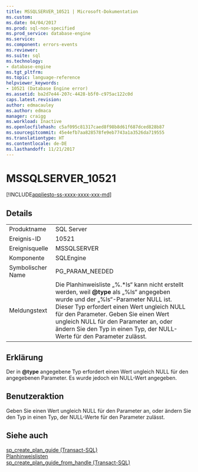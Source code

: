```yaml
---
title: MSSQLSERVER_10521 | Microsoft-Dokumentation
ms.custom: 
ms.date: 04/04/2017
ms.prod: sql-non-specified
ms.prod_service: database-engine
ms.service: 
ms.component: errors-events
ms.reviewer: 
ms.suite: sql
ms.technology:
- database-engine
ms.tgt_pltfrm: 
ms.topic: language-reference
helpviewer_keywords:
- 10521 (Database Engine error)
ms.assetid: ba2d7e44-207c-4428-b5f0-c975ac122c0d
caps.latest.revision: 
author: edmacauley
ms.author: edmaca
manager: craigg
ms.workload: Inactive
ms.openlocfilehash: c5af095c81317caed8f98b8d61f687dced828b87
ms.sourcegitcommit: 45e4efb7aa828578fe9eb7743a1a3526da719555
ms.translationtype: HT
ms.contentlocale: de-DE
ms.lasthandoff: 11/21/2017
---
```

# <a name="mssqlserver10521"></a>MSSQLSERVER_10521
[!INCLUDE[appliesto-ss-xxxx-xxxx-xxx-md](../../includes/appliesto-ss-xxxx-xxxx-xxx-md.md)]
  
## <a name="details"></a>Details  
  
|||  
|-|-|  
|Produktname|SQL Server|  
|Ereignis-ID|10521|  
|Ereignisquelle|MSSQLSERVER|  
|Komponente|SQLEngine|  
|Symbolischer Name|PG_PARAM_NEEDED|  
|Meldungstext|Die Planhinweisliste „%.\*ls“ kann nicht erstellt werden, weil **@type** als „%ls“ angegeben wurde und der „%ls“-Parameter NULL ist. Dieser Typ erfordert einen Wert ungleich NULL für den Parameter. Geben Sie einen Wert ungleich NULL für den Parameter an, oder ändern Sie den Typ in einen Typ, der NULL-Werte für den Parameter zulässt.|  
  
## <a name="explanation"></a>Erklärung  
Der in **@type** angegebene Typ erfordert einen Wert ungleich NULL für den angegebenen Parameter. Es wurde jedoch ein NULL-Wert angegeben.  
  
## <a name="user-action"></a>Benutzeraktion  
Geben Sie einen Wert ungleich NULL für den Parameter an, oder ändern Sie den Typ in einen Typ, der NULL-Werte für den Parameter zulässt.  
  
## <a name="see-also"></a>Siehe auch  
[sp_create_plan_guide &#40;Transact-SQL&#41;](~/relational-databases/system-stored-procedures/sp-create-plan-guide-transact-sql.md)  
[Planhinweislisten](~/relational-databases/performance/plan-guides.md)  
[sp_create_plan_guide_from_handle &#40;Transact-SQL&#41;](~/relational-databases/system-stored-procedures/sp-create-plan-guide-from-handle-transact-sql.md)  
  
